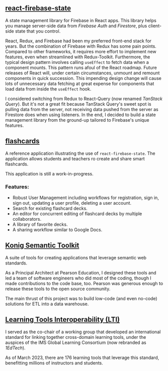 ## [react-firebase-state](https://github.com/gmcfall/react-firebase-state)
A state management library for Firebase in React apps. This library helps
you manage server-side data from *Firebase Auth* and *Firestore*, plus
client-side state that you control.

React, Redux, and Firebase had been my preferred front-end stack for years.
But the combination of Firebase with Redux has some pain points. Compared 
to other frameworks, it requires more effort to implement new features, 
even when streamlined with Redux-Toolkit.  Furthermore, the typical design
pattern involves calling `useEffect` to fetch data when a component mounts.
This pattern runs afoul of the React roadmap. Future releases of React will, 
under certain circumstances, unmount and remount components in quick succession. 
This impending design change will cause lots of unnecessary data fetching at 
great expense for components that load data from inside the `useEffect` hook.

I considered switching from Redux to React-Query (now renamed *TanStack Query*).
But it's not a great fit because TanStack Query's sweet spot is pulling data 
from the server, not receiving data pushed from the server as Firestore does 
when using listeners. In the end, I decided to build a state management library 
from the ground-up tailored to Firebase's unique features.

## [flashcards](https://github.com/gmcfall/flashcards)

A reference application illustrating the use of `react-firebase-state`.
The application allows students and teachers ro create and share smart flashcards.

This application is still a work-in-progress.

### Features:
- Robust User Management including workflows for registration, sign in, sign out, 
  updating a user profile, deleting a user account.
- Search for existing flashcard decks.
- An editor for concurrent editing of flashcard decks by multiple collaborators.
- A library of favorite decks.
- A sharing workflow similar to Google Docs.

## [Konig Semantic Toolkit](https://github.com/konigio)

A suite of tools for creating applications that leverage semantic web standards.

As a Principal Architect at Pearson Education, I designed these tools and led
a team of software engineers who did most of the coding, though I made contributions 
to the code base, too. Pearson was generous enough to release these 
tools to the open source community.

The main thrust of this project was to build low-code (and even no-code) solutions for
ETL into a data warehouse.

## [Learning Tools Interoperability (LTI)](https://www.imsglobal.org/activity/learning-tools-interoperability)

I served as the co-chair of a working group that developed an international standard for linking
together cross-domain learning tools, under the auspices of the IMS Global Learning Consortium 
(now rebranded as *1EdTech*).

As of March 2023, there are 176 learning tools that leverage this standard, benefitting millions 
of instructors and students.



